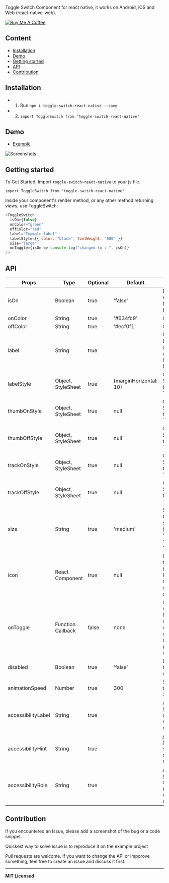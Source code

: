 Toggle Switch Component for react native, it works on Android, iOS and Web (react-native-web).

<a href="https://www.buymeacoffee.com/35MFUPK" target="_blank"><img src="https://bmc-cdn.nyc3.digitaloceanspaces.com/BMC-button-images/custom_images/black_img.png" alt="Buy Me A Coffee" style="height: auto !important;width: auto !important;" ></a>

## Content

- [Installation](#installation)
- [Demo](#demo)
- [Getting started](#getting-started)
- [API](#api)
- [Contribution](#contribution)

## Installation

- 1. Run `npm i toggle-switch-react-native --save`
- 2. `import ToggleSwitch from 'toggle-switch-react-native'`

## Demo

- [Example](https://github.com/aminebenkeroum/toggle-switch-react-native/tree/master/example)

![Screenshots](https://user-images.githubusercontent.com/6145715/62531210-4961a880-b842-11e9-918e-296cc0fd1666.gif)

## Getting started

To Get Started, Import `toggle-switch-react-native` to your js file.

`import ToggleSwitch from 'toggle-switch-react-native'`

Inside your component's render method, or any other method returning views, use ToggleSwitch:

```javascript
<ToggleSwitch
  isOn={false}
  onColor="green"
  offColor="red"
  label="Example label"
  labelStyle={{ color: "black", fontWeight: "900" }}
  size="large"
  onToggle={isOn => console.log("changed to : ", isOn)}
/>
```

## API

| Props              | Type                | Optional  | Default                | Description                                                                                                              |
| ------------------ | ------------------- | --------- | ---------------------- | -----------------------------------------------------------------------------------------------------------------------  |
| isOn               | Boolean             | true      | 'false'                | Default state, true for On, false for off                                                                                |
| onColor            | String              | true      | '#634fc9'              | On Color                                                                                                                 |
| offColor           | String              | true      | '#ecf0f1'              | Off Color                                                                                                                |
| label              | String              | true      |                        | Custom Label Text on the Left of the toggle Button                                                                       |
| labelStyle         | Object, StyleSheet  | true      | {marginHorizontal: 10} | Custom Styling for the Label Text View                                                                                   |
| thumbOnStyle       | Object, StyleSheet  | true      | null                   | Custom Styling for the On Thumb                                                                                          |
| thumbOffStyle      | Object, StyleSheet  | true      | null                   | Custom Styling for the Off Thumb                                                                                         |
| trackOnStyle       | Object, StyleSheet  | true      | null                   | Custom Styling for the On Track                                                                                          |
| trackOffStyle      | Object, StyleSheet  | true      | null                   | Custom Styling for the Off Track                                                                                         |
| size               | String              | true      | 'medium'               | Size of the toggle switch button ( 'large', 'medium', 'small')                                                           |
| icon               | React Component     | true      | null                   | Icon for the toggle. Can be any React Component considerate of size                                                      |
| onToggle           | Function Callback   | false     | none                   | Callback when the toggle switch component changes the state, params: isOn                                                |
| disabled           | Boolean             | true      | 'false'                | Disable toggling the component                                                                                           |
| animationSpeed     | Number              | true      | 300                    | Speed of the toggle animation                                                                                            |
| accessibilityLabel | String              | true      |                        | [Accessibility label](https://reactnative.dev/docs/accessibility#accessibilitylabel) for screen readers to read to user  |
| accessibilityHint  | String              | true      |                        | [Accessibility hint](https://reactnative.dev/docs/accessibility#accessibilityhint) for screen readers to read to user    |
| accessibilityRole  | String              | true      |                        | [Accessibilty role](https://reactnative.dev/docs/accessibility#accessibilityrole) to define purpose of element to user   |

## Contribution

If you encountered an Issue, please add a screenshot of the bug or a code snippet.

Quickest way to solve issue is to reproduce it on the example project

Pull requests are welcome. If you want to change the API or imporove something, feel free to create an issue and discuss it first.

---

**MIT Licensed**
